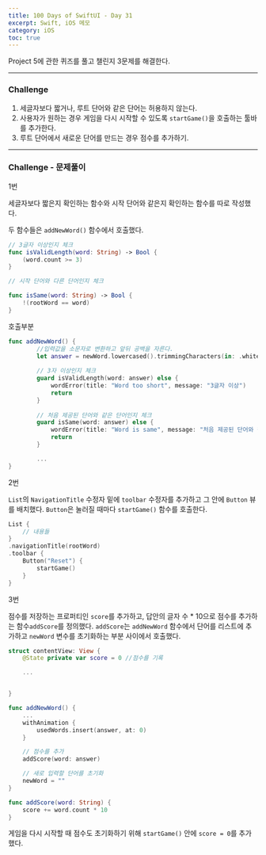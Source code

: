 ```yaml
---
title: 100 Days of SwiftUI - Day 31
excerpt: Swift, iOS 메모
category: iOS
toc: true
---
```


Project 5에 관한 퀴즈를 풀고 챌린지 3문제를 해결한다.

---

### Challenge
1. 세글자보다 짧거나, 루트 단어와 같은 단어는 허용하지 않는다.
2. 사용자가 원하는 경우 게임을 다시 시작할 수 있도록 `startGame()`을 호출하는 툴바를 추가한다.
3. 루트 단어에서 새로운 단어를 만드는 경우 점수를 추가하기.

---

### Challenge - 문제풀이

1번

세글자보다 짧은지 확인하는 함수와 시작 단어와 같은지 확인하는 함수를 따로 작성했다.

두 함수들은 `addNewWord()` 함수에서 호출했다.

~~~swift
// 3글자 이상인지 체크
func isValidLength(word: String) -> Bool {
	(word.count >= 3)
}

// 시작 단어와 다른 단어인지 체크

func isSame(word: String) -> Bool {
	!(rootWord == word)
}
~~~

호출부분

~~~swift
func addNewWord() {
        //입력값을 소문자로 변환하고 앞뒤 공백을 자른다.
        let answer = newWord.lowercased().trimmingCharacters(in: .whitespacesAndNewlines)
        
        // 3자 이상인지 체크
        guard isValidLength(word: answer) else {
            wordError(title: "Word too short", message: "3글자 이상")
            return
        }
        
        // 처음 제공된 단어와 같은 단어인지 체크
        guard isSame(word: answer) else {
            wordError(title: "Word is same", message: "처음 제공된 단어와 같은 단어입니다")
            return
        }

        ...
}
~~~

2번

`List`의 `NavigationTitle` 수정자 밑에 `toolbar` 수정자를 추가하고 그 안에 `Button` 뷰를 배치했다. `Button`은 눌러질 때마다 `startGame()` 함수를 호출한다.

~~~swift
List {
	// 내용들
}
.navigationTitle(rootWord)
.toolbar {
	Button("Reset") {
		startGame()
	}
}
~~~

3번

점수를 저장하는 프로퍼티인 `score`를 추가하고, 답안의 글자 수 * 10으로 점수를 추가하는 함수`addScore`를 정의했다.
`addScore`는 `addNewWord` 함수에서 단어를 리스트에 추가하고 `newWord` 변수를 초기화하는 부분 사이에서 호출했다.

~~~swift
struct contentView: View {
	@State private var score = 0 //점수를 기록

	...


}

func addNewWord() {
	...
	withAnimation {
		usedWords.insert(answer, at: 0)
	}

    // 점수를 추가
    addScore(word: answer)

    // 새로 입력할 단어를 초기화
    newWord = ""
}

func addScore(word: String) {
	score += word.count * 10
}
~~~

게임을 다시 시작할 때 점수도 초기화하기 위해 `startGame()` 안에 `score = 0`를 추가했다.